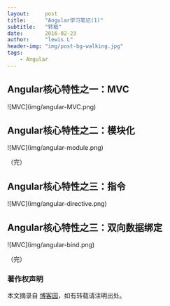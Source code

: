 ```yaml
---
layout:     post
title:      "Angular学习笔记(1)"
subtitle:   "转载"
date:       2016-02-23
author:     "lewis L"
header-img: "img/post-bg-walking.jpg"
tags:
    - Angular
---
```

<h2>Angular核心特性之一：MVC</h2>
![MVC](img/angular-MVC.png)
<h2>Angular核心特性之二：模块化</h2>
![MVC](img/angular-module.png)
<p>（完）</p>
<h2>Angular核心特性之三：指令</h2>
![MVC](img/angular-directive.png)
<h2>Angular核心特性之三：双向数据绑定</h2>
![MVC](img/angular-bind.png)

<p>（完）</p>

### 著作权声明

本文摘录自 [博客园](http://www.cnblogs.com/)，如有转载请注明出处。